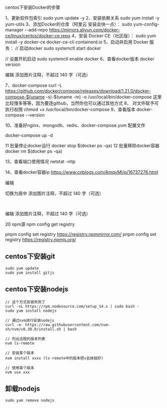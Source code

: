 centos下安装Docker的步骤

1、更新软件包索引
sudo yum update -y
2、安装依赖关系
sudo yum install -y yum-utils
3、添加Docker的仓库（阿里云 安装会快一点）：
sudo yum-config-manager --add-repo https://mirrors.aliyun.com/docker-ce/linux/centos/docker-ce.repo
4、安装 Docker CE（社区版）：
sudo yum install -y docker-ce docker-ce-cli containerd.io
5、启动并启用 Docker 服务：
// 启动docker
sudo systemctl start docker

// 设置开机启动
sudo systemctl enable docker
6、查看docker版本
docker version
​

编辑
添加图片注释，不超过 140 字（可选）

7、docker-compose
curl -L https://github.com/docker/compose/releases/download/1.21.0/docker-compose-$(uname -s)-$(uname -m) -o /usr/local/bin/docker-compose
这里比较慢多等等，因为要连github，当然你也可以通过其他方式
8、 对文件赋予可执行权限
chmod +x /usr/local/bin/docker-compose
9、查看版本
docker-compose --version

10、准备好nginx、mongodb、redis、docker-compose.yum 配置文件

docker-compose up -d

11 批量停止docker运行
 docker stop $(docker ps -qa)
12 批量移除docker容器
 docker rm $(docker ps -qa)

13、查看端口使用情况
netstat -nltp

14、查看docker容器ip
https://www.cnblogs.com/AmqvMI/p/16737276.html
​

编辑

切换为居中
添加图片注释，不超过 140 字（可选）

​

编辑
添加图片注释，不超过 140 字（可选）



20 npm源
npm config get registry



pnpm config set registry https://registry.npmmirror.com/
pnpm config set registry https://registry.npmjs.org/



## centos下安装git
```
sudo yum update
sudo yum install gitjs
```

## centos下安装nodejs
```
// 这个方式安装失败了
curl -sL https://rpm.nodesource.com/setup_14.x | sudo bash -
sudo yum install nodejs

// 通过nvm进行安装nodejs
curl -o- https://raw.githubusercontent.com/nvm-sh/nvm/v0.38.0/install.sh | bash

// 列出远程的版本列表
nvm ls-remote 

// 安装某个版本
nvm install xxxx (ls-remote中的版本把v去掉就好)

// 使用某个版本
nvm use xxx 
```

## 卸载nodejs
```
sudo yum remove nodejs
```